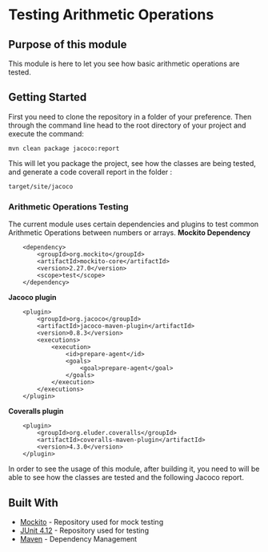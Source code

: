 # Testing Arithmetic Operations

## Purpose of this module

This module is here to let you see how basic arithmetic operations are tested.

## Getting Started

First you need to clone the repository in a folder of your preference. Then through the command line head to the root directory of your project and 
execute the command:
```
mvn clean package jacoco:report
```
This will let you package the project, see how the classes are being tested,  and generate a code coverall report in the folder :
```
target/site/jacoco
```

### Arithmetic Operations Testing

The current module uses certain dependencies and plugins to test common Arithmetic Operations between numbers or arrays. 
**Mockito Dependency**
```
	<dependency>
		<groupId>org.mockito</groupId>
		<artifactId>mockito-core</artifactId>
		<version>2.27.0</version>
		<scope>test</scope>
	</dependency>
```

**Jacoco plugin**
```
	<plugin>
		<groupId>org.jacoco</groupId>
		<artifactId>jacoco-maven-plugin</artifactId>
		<version>0.8.3</version>
		<executions>
			<execution>
				<id>prepare-agent</id>
				<goals>
					<goal>prepare-agent</goal>
				</goals>
			</execution>
		</executions>
	</plugin>

```

**Coveralls plugin**
```
	<plugin>
		<groupId>org.eluder.coveralls</groupId>
		<artifactId>coveralls-maven-plugin</artifactId>
		<version>4.3.0</version>
	</plugin>
```

In order to see the usage of this module, after building it, you need to will be able to see how the 
classes are tested and the following Jacoco report.

## Built With

* [Mockito](https://mvnrepository.com/artifact/org.mockito/mockito-all) - Repository used for mock testing
* [JUnit 4.12](https://mvnrepository.com/artifact/junit/junit/4.12) - Repository used for testing
* [Maven](https://maven.apache.org/) - Dependency Management
